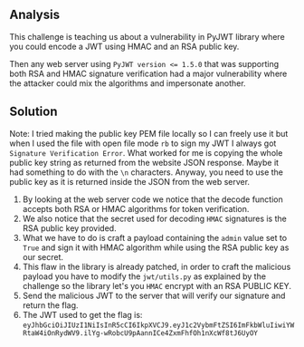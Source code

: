 ## Analysis
This challenge is teaching us about a vulnerability in PyJWT library where you could encode a JWT using HMAC and an RSA public key. 

Then any web server using `PyJWT version <= 1.5.0` that was supporting both RSA and HMAC signature verification had a major vulnerability where the attacker could mix the algorithms and impersonate another.

## Solution
Note: I tried making the public key PEM file locally so I can freely use it but when I used the file with open file mode `rb` to sign my JWT I always got `Signature Verification Error`. What worked for me is copying the whole public key string as returned from the website JSON response. Maybe it had something to do with the `\n` characters. Anyway, you need to use the public key as it is returned inside the JSON from the web server.

1. By looking at the web server code we notice that the decode function accepts both RSA or HMAC algorithms for token verification.
2. We also notice that the secret used for decoding `HMAC` signatures is the RSA public key provided.
3. What we have to do is craft a payload containing the `admin` value set to `True` and sign it with HMAC algorithm while using the RSA public key as our secret.
4. This flaw in the library is already patched, in order to craft the malicious payload you have to modify the `jwt/utils.py` as explained by the challenge so the library let's you `HMAC` encrypt with an RSA PUBLIC KEY.
5. Send the malicious JWT to the server that will verify our signature and return the flag.
6. The JWT used to get the flag is: `eyJhbGciOiJIUzI1NiIsInR5cCI6IkpXVCJ9.eyJ1c2VybmFtZSI6ImFkbWluIiwiYWRtaW4iOnRydWV9.ilYg-wRobcU9pAannICe4ZxmFhfOh1nXcWf8tJ6UyOY`
